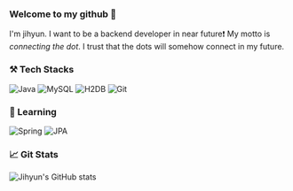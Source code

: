 ### Welcome to my github 👋

I'm jihyun. I want to be a backend developer in near future❗
My motto is *connecting the dot*. I trust that the dots will somehow connect in my future.

### ⚒️ Tech Stacks

![Java](https://img.shields.io/badge/-Java-007396?style=for-the-badge&logo=&logoColor=white)
![MySQL](https://img.shields.io/badge/-MySQL-4479A1?style=for-the-badge&logo=mysql&logoColor=white)
![H2DB](https://img.shields.io/badge/-H2DB-00599C?style=for-the-badge&logo=H2DB&logoColor=white)
![Git](https://img.shields.io/badge/-Git-F05032?style=for-the-badge&logo=git&logoColor=white)

### 🌱 Learning
![Spring](https://img.shields.io/badge/-Spring-6DB33F?style=for-the-badge&logo=spring&logoColor=white)
![JPA](https://img.shields.io/badge/-JPA-6DB33F?style=for-the-badge&logo=jpa&logoColor=white)
<!-- ![AWS](https://img.shields.io/badge/-AWS-FF9900?style=for-the-badge&logo=AmazonAWS&logoColor=white) -->
<!-- ![Docker](https://img.shields.io/badge/-Docker-2496ED?style=for-the-badge&logo=docker&logoColor=white) -->
<!-- ![Kafka](https://img.shields.io/badge/-Kafka-231F20?style=for-the-badge&logo=apachekafka&logoColor=white) -->

### 📈 Git Stats
![Jihyun's GitHub stats](https://github-readme-stats.vercel.app/api?username=Jihyun3478&show_icons=true&theme=prussian)

<!-- ### 💻 Projects
1. 게시판 프로젝트(SpringBoot & JPA & H2 Database) : 2023.05.30 ~ 2023.07.10 -->
